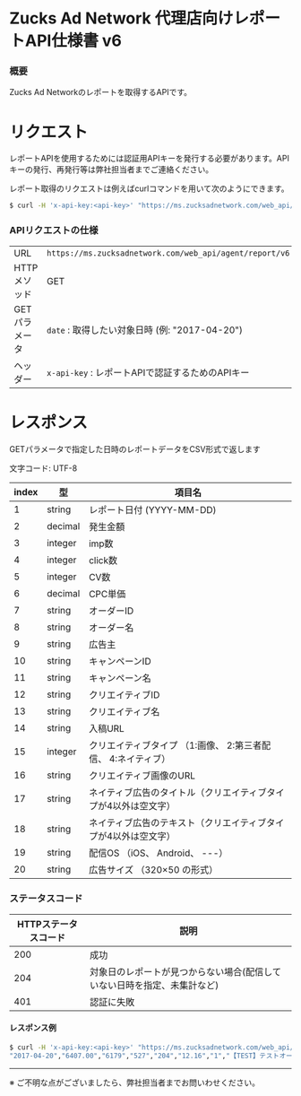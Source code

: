 # Zucks Ad Network 代理店向けレポートAPI仕様書 v6

### 概要

Zucks Ad Networkのレポートを取得するAPIです。

# リクエスト

レポートAPIを使用するためには認証用APIキーを発行する必要があります。APIキーの発行、再発行等は弊社担当者までご連絡ください。

レポート取得のリクエストは例えばcurlコマンドを用いて次のようにできます。

``` sh
$ curl -H 'x-api-key:<api-key>' "https://ms.zucksadnetwork.com/web_api/agent/report/v6?date=<date>"
```

### APIリクエストの仕様

|     |     | 
| --- | --- |
| URL | `https://ms.zucksadnetwork.com/web_api/agent/report/v6` |
| HTTPメソッド | GET |
| GETパラメータ | `date` : 取得したい対象日時 (例: "2017-04-20") |
| ヘッダー | `x-api-key` : レポートAPIで認証するためのAPIキー |



# レスポンス

GETパラメータで指定した日時のレポートデータをCSV形式で返します

文字コード: UTF-8

| index | 型 | 項目名 |
| --- | --- | --- |
| 1 | string | レポート日付 (YYYY-MM-DD) |
| 2 | decimal | 発生金額 |
| 3 | integer | imp数 |
| 4 | integer | click数 |
| 5 | integer | CV数 |
| 6 | decimal | CPC単価 |
| 7 | string | オーダーID |
| 8 | string | オーダー名 |
| 9 | string | 広告主 |
| 10 | string | キャンペーンID |
| 11 | string | キャンペーン名 |
| 12 | string | クリエイティブID |
| 13 | string | クリエイティブ名 |
| 14 | string | 入稿URL |
| 15 | integer | クリエイティブタイプ （1:画像、 2:第三者配信、 4:ネイティブ） |
| 16 | string | クリエイティブ画像のURL |
| 17 | string | ネイティブ広告のタイトル（クリエイティブタイプが4以外は空文字） |
| 18 | string | ネイティブ広告のテキスト（クリエイティブタイプが4以外は空文字） |
| 19 | string | 配信OS （iOS、 Android、 ---） |
| 20 | string | 広告サイズ （320×50 の形式） |

### ステータスコード

| HTTPステータスコード | 説明 |
| -------------------- | ---- |
| 200                  | 成功 |
| 204                  | 対象日のレポートが見つからない場合(配信していない日時を指定、未集計など) |
| 401                  | 認証に失敗 |


#### レスポンス例

``` sh
$ curl -H 'x-api-key:<api-key>' "https://ms.zucksadnetwork.com/web_api/agent/report/v6?date=2017-04-20"
"2017-04-20","6407.00","6179","527","204","12.16","1","【TEST】テストオーダー","【TEST】テスト広告主","1","【TEST】テストキャンペーン","1","【TEST】テストクリエイティブ","https://zucks.co.jp/","1","---","","","---","320×50"
```


----------------------------------------------------------------

※ ご不明な点がございましたら、弊社担当者までお問いわせください。

